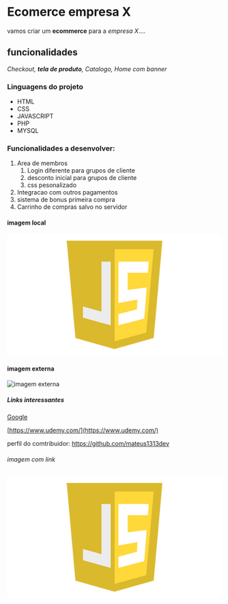 # Ecomerce empresa X

vamos criar um **ecommerce** para a *empresa X*....

## funcionalidades

_Checkout, **tela de produto**, Catalogo, Home com banner_     

### Linguagens do projeto

* HTML
* CSS 
* JAVASCRIPT
* PHP
* MYSQL

### Funcionalidades a desenvolver:

1. Area de membros
    1. Login diferente para grupos de cliente
    2. desconto inicial para grupos de cliente
    3. css pesonalizado
2. Integracao com outros pagamentos
3. sistema de bonus primeira compra
4. Carrinho de compras salvo no servidor

#### imagem local

![logo javascript](javascript-logo-transparent-logo-javascript-images-3.png)

#### imagem externa 

![imagem externa](https://logospng.org/download/php/logo-php-1024.png)

##### Links interessantes

[Google](https://www.google.com)

[https://www.udemy.com/](https://www.udemy.com/)

perfil do comtribuidor: https://github.com/mateus1313dev

###### imagem com link

[![logo javascript](javascript-logo-transparent-logo-javascript-images-3.png)](https://github.com/mateus1313dev)